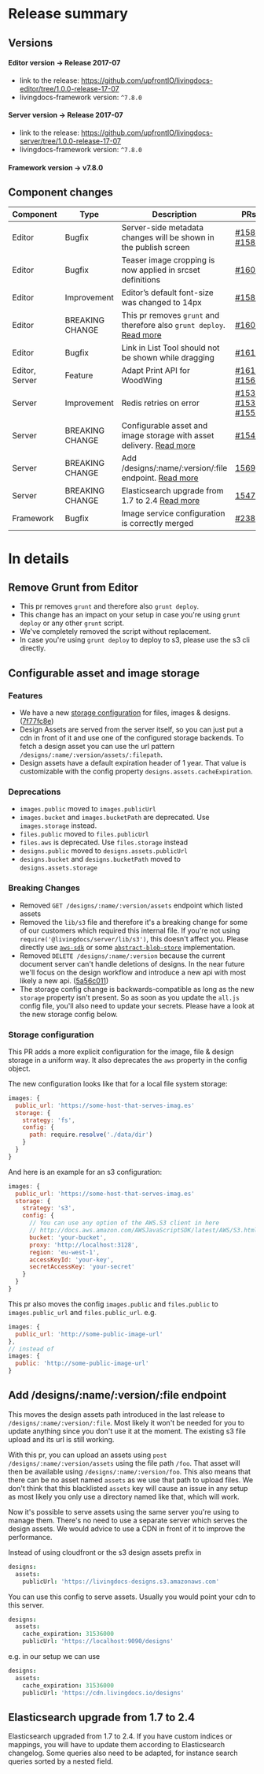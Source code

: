 
# Release summary

## Versions

#### Editor version -> Release 2017-07

- link to the release: https://github.com/upfrontIO/livingdocs-editor/tree/1.0.0-release-17-07
- livingdocs-framework version: `^7.8.0`

#### Server version -> Release 2017-07

- link to the release: https://github.com/upfrontIO/livingdocs-server/tree/1.0.0-release-17-07
- livingdocs-framework version: `^7.8.0`

#### Framework version -> v7.8.0

## Component changes

Component | Type | Description | PRs | Issues
--- | --- | --- | --- | ---
Editor | Bugfix | Server-side metadata changes will be shown in the publish screen | [#1588](https://github.com/upfrontIO/livingdocs-editor/pull/1588), [#1585](https://github.com/upfrontIO/livingdocs-editor/pull/1585) | [#1325](https://github.com/upfrontIO/livingdocs-planning/issues/1325), [#1261](https://github.com/upfrontIO/livingdocs-planning/issues/1261)
Editor | Bugfix | Teaser image cropping is now applied in srcset definitions | [#1606](https://github.com/upfrontIO/livingdocs-editor/pull/1606) | [#1258](https://github.com/upfrontIO/livingdocs-planning/issues/1258)
Editor | Improvement | Editor’s default font-size was changed to 14px | [#1587](https://github.com/upfrontIO/livingdocs-editor/pull/1587) | [#1029](https://github.com/upfrontIO/livingdocs-planning/issues/1029)
Editor | BREAKING CHANGE | This pr removes `grunt` and therefore also `grunt deploy`. [Read more](#remove-grunt-from-editor) | [#1608](https://github.com/upfrontIO/livingdocs-editor/pull/1608) | -
Editor | Bugfix | Link in List Tool should not be shown while dragging | [#1615](https://github.com/upfrontIO/livingdocs-editor/pull/1615) | [#1224](https://github.com/upfrontIO/livingdocs-planning/issues/1224)
Editor, Server | Feature | Adapt Print API for WoodWing | [#1611](https://github.com/upfrontIO/livingdocs-editor/pull/1611), [#1567](https://github.com/upfrontIO/livingdocs-server/pull/1567) | -
Server | Improvement | Redis retries on error | [#1534](https://github.com/upfrontIO/livingdocs-server/pull/1534), [#1530](https://github.com/upfrontIO/livingdocs-server/pull/1530), [#1552](https://github.com/upfrontIO/livingdocs-server/pull/1552) | [#1231](https://github.com/upfrontIO/livingdocs-planning/issues/1231)
Server | BREAKING CHANGE | Configurable asset and image storage with asset delivery. [Read more](#configurable-asset-and-image-storage) | [#1546](https://github.com/upfrontIO/livingdocs-server/pull/1546) | [#1222](https://github.com/upfrontIO/livingdocs-planning/issues/1222)
Server | BREAKING CHANGE | Add /designs/:name/:version/:file endpoint. [Read more](#add-designsnameversionfile-endpoint) | [1569](https://github.com/upfrontIO/livingdocs-server/pull/1569) | -
Server | BREAKING CHANGE | Elasticsearch upgrade from 1.7 to 2.4 [Read more](#elasticsearch-upgrade-from-17-to-24) | [1547](https://github.com/upfrontIO/livingdocs-server/pull/1547) | [#1281](https://github.com/upfrontIO/livingdocs-planning/issues/1281)
Framework | Bugfix | Image service configuration is correctly merged | [#238](https://github.com/upfrontIO/livingdocs-framework/pull/238) | [#1229](https://github.com/upfrontIO/livingdocs-planning/issues/1229), [#1216](https://github.com/upfrontIO/livingdocs-planning/issues/1216)

# In details

## Remove Grunt from Editor

- This pr removes `grunt` and therefore also `grunt deploy`.
- This change has an impact on your setup in case you're using `grunt deploy` or any other `grunt` script.
- We've completely removed the script without replacement.
- In case you're using `grunt deploy` to deploy to s3, please use the s3 cli directly.

## Configurable asset and image storage

### Features
  - We have a new [storage configuration](#user-content-storage-configuration) for files, images & designs. ([7f77fc8e](https://github.com/upfrontIO/livingdocs-server/commit/7f77fc8e))
  - Design Assets are served from the server itself, so you can just put a cdn in front of it and use one of the configured storage backends. To fetch a design asset you can use the url pattern `/designs/:name/:version/assets/:filepath`.
  - Design assets have a default expiration header of 1 year. That value is customizable with the config property `designs.assets.cacheExpiration`.

### Deprecations
  - `images.public` moved to `images.publicUrl`
  - `images.bucket` and `images.bucketPath` are deprecated. Use `images.storage` instead.
  - `files.public` moved to `files.publicUrl`
  - `files.aws` is deprecated. Use `files.storage` instead
  - `designs.public` moved to `designs.assets.publicUrl`
  - `designs.bucket` and `designs.bucketPath` moved to `designs.assets.storage`

### Breaking Changes
  - Removed `GET /designs/:name/:version/assets` endpoint which listed assets
  - Removed the `lib/s3` file and therefore it's a breaking change for some of our customers which required this internal file. If you're not using `require('@livingdocs/server/lib/s3')`, this doesn't affect you. Please directly use [`aws-sdk`](https://npm.im/aws-sdk) or some [`abstract-blob-store`](https://npm.im/abstract-blob-store) implementation.
  - Removed `DELETE /designs/:name/:version` because the current document server can't handle deletions of designs. In the near future we'll focus on the design workflow and introduce a new api with most likely a new api. ([5a56c011](https://github.com/upfrontIO/livingdocs-server/commit/5a56c011))
  - The storage config change is backwards-compatible as long as the new `storage` property isn't present. So as soon as you update the `all.js` config file, you'll also need to update your secrets. Please have a look at the new storage config below.

### Storage configuration
  This PR adds a more explicit configuration for the image, file & design storage in a uniform way.
  It also deprecates the `aws` property in the config object.

  The new configuration looks like that for a local file system storage:
  ```js
  images: {
    public_url: 'https://some-host-that-serves-imag.es'
    storage: {
      strategy: 'fs',
      config: {
        path: require.resolve('./data/dir')
      }
    }
  }
  ```

  And here is an example for an s3 configuration:
  ```js
  images: {
    public_url: 'https://some-host-that-serves-imag.es'
    storage: {
      strategy: 's3',
      config: {
        // You can use any option of the AWS.S3 client in here
        // http://docs.aws.amazon.com/AWSJavaScriptSDK/latest/AWS/S3.html#constructor_details
        bucket: 'your-bucket',
        proxy: 'http://localhost:3128',
        region: 'eu-west-1',
        accessKeyId: 'your-key',
        secretAccessKey: 'your-secret'
      }
    }
  }
  ```

  This pr also moves the config `images.public` and `files.public` to `images.public_url` and `files.public_url`.
  e.g.
  ```js
  images: {
    public_url: 'http://some-public-image-url'
  },
  // instead of
  images: {
    public: 'http://some-public-image-url'
  }
  ```

## Add /designs/:name/:version/:file endpoint

This moves the design assets path introduced in the last release to `/designs/:name/:version/:file`. Most likely it won't be needed for you to update anything since you don't use it at the moment. The existing s3 file upload and its url is still working.

With this pr, you can upload an assets using `post /designs/:name/:version/assets` using the file path `/foo`. That asset will then be available using `/designs/:name/:version/foo`. This also means that there can be no asset named `assets` as we use that path to upload files. We don't think that this blacklisted `assets` key will cause an issue in any setup as most likely you only use a directory named like that, which will work.

Now it's possible to serve assets using the same server you're using to manage them. There's no need to use a separate server which serves the design assets. We would advice to use a CDN in front of it to improve the performance.

Instead of using cloudfront or the s3 design assets prefix in 
```coffee
designs:
  assets:
    publicUrl: 'https://livingdocs-designs.s3.amazonaws.com'
```

You can use this config to serve assets.
Usually you would point your cdn to this server.
```coffee
designs:
  assets:
    cache_expiration: 31536000
    publicUrl: 'https://localhost:9090/designs'
```

e.g. in our setup we can use
```coffee
designs:
  assets:
    cache_expiration: 31536000
    publicUrl: 'https://cdn.livingdocs.io/designs'
```

## Elasticsearch upgrade from 1.7 to 2.4

Elasticsearch upgraded from 1.7 to 2.4. If you have custom indices or mappings, you will have to update them according to Elasticsearch changelog. Some queries also need to be adapted, for instance search queries sorted by a nested field.

